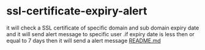 # ssl-certificate-expiry-alert
it will check a SSL certificate of specific domain and sub domain expiry date and it will send alert message to specific user .if expiry date is less then or equal to 7 days then it will send a alert message 
[README.md](https://github.com/domadiyaamish/ssl-certificate-expiry-alert/files/8705850/README.md)
